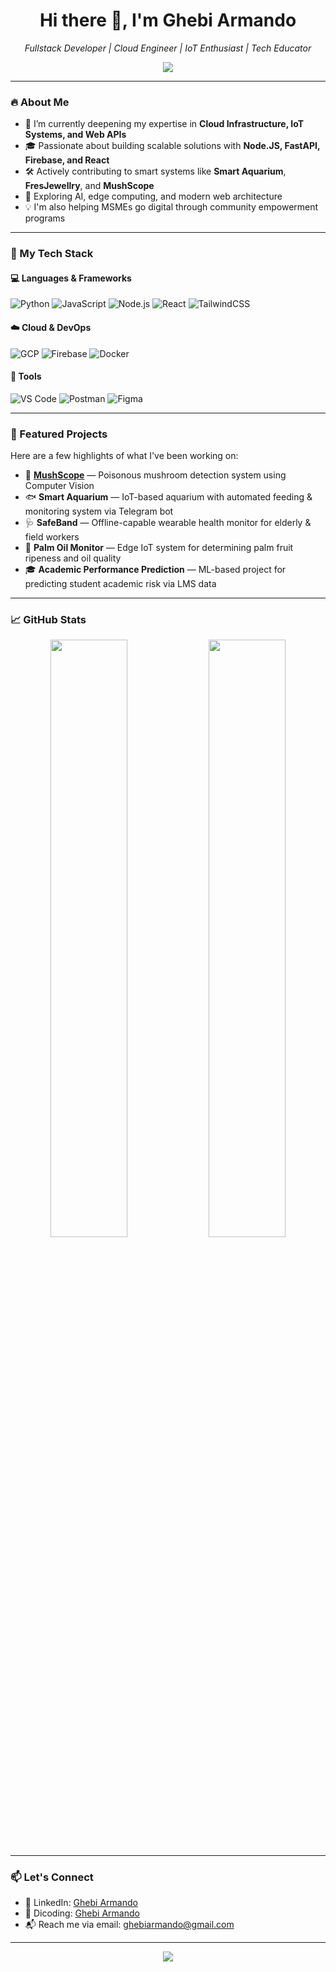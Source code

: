<h1 align="center">Hi there 👋, I'm Ghebi Armando</h1>
<p align="center">
  <em> Fullstack Developer | Cloud Engineer | IoT Enthusiast | Tech Educator</em>
</p>

<p align="center">
  <img src="https://readme-typing-svg.herokuapp.com?color=F7CB4D&center=true&lines=Welcome+to+my+GitHub+Profile!;Building+tech+that+matters.;Let's+create+something+awesome!" />
</p>

---

### 🔥 About Me

- 🌱 I’m currently deepening my expertise in **Cloud Infrastructure, IoT Systems, and Web APIs**
- 🎓 Passionate about building scalable solutions with **Node.JS, FastAPI, Firebase, and React**
- 🛠️ Actively contributing to smart systems like **Smart Aquarium**, **FresJewellry**, and **MushScope**
- 🚀 Exploring AI, edge computing, and modern web architecture
- 💡 I'm also helping MSMEs go digital through community empowerment programs

---

### 🧰 My Tech Stack

#### 💻 Languages & Frameworks
![Python](https://img.shields.io/badge/-Python-333?style=flat&logo=python)
![JavaScript](https://img.shields.io/badge/-JavaScript-333?style=flat&logo=javascript)
![Node.js](https://img.shields.io/badge/-Node.js-333?style=flat&logo=node.js)
![React](https://img.shields.io/badge/-React-333?style=flat&logo=react)
![TailwindCSS](https://img.shields.io/badge/-TailwindCSS-333?style=flat&logo=tailwind-css)

#### ☁️ Cloud & DevOps
![GCP](https://img.shields.io/badge/-Google%20Cloud-333?style=flat&logo=google-cloud)
![Firebase](https://img.shields.io/badge/-Firebase-333?style=flat&logo=firebase)
![Docker](https://img.shields.io/badge/-Docker-333?style=flat&logo=docker)

#### 🔧 Tools
![VS Code](https://img.shields.io/badge/-VS%20Code-333?style=flat&logo=visual-studio-code)
![Postman](https://img.shields.io/badge/-Postman-333?style=flat&logo=postman)
![Figma](https://img.shields.io/badge/-Figma-333?style=flat&logo=figma)

---

### 📌 Featured Projects

Here are a few highlights of what I've been working on:

- 🔬 **[MushScope](https://github.com/OntongGhebi)** — Poisonous mushroom detection system using Computer Vision
- 🐟 **Smart Aquarium** — IoT-based aquarium with automated feeding & monitoring system via Telegram bot
- 🩺 **SafeBand** — Offline-capable wearable health monitor for elderly & field workers
- 🌱 **Palm Oil Monitor** — Edge IoT system for determining palm fruit ripeness and oil quality
- 🎓 **Academic Performance Prediction** — ML-based project for predicting student academic risk via LMS data

---

### 📈 GitHub Stats

<p align="center">
  <img src="https://github-readme-stats.vercel.app/api?username=OntongGhebi&show_icons=true&theme=radical" width="49.5%"/>
  <img src="https://github-readme-streak-stats.herokuapp.com/?user=OntongGhebi&theme=radical" width="49.5%" />
</p>

---

### 📫 Let's Connect

- 💼 LinkedIn: [Ghebi Armando](https://www.linkedin.com/in/ghebi-armando-8b473424a/)
- 🧠 Dicoding: [Ghebi Armando](https://www.dicoding.com/users/ghebi_armando_qv6g/academies)
- 📬 Reach me via email: ghebiarmando@gmail.com

---

<p align="center">
  <img src="https://capsule-render.vercel.app/api?type=waving&color=gradient&height=100&section=footer"/>
</p>
